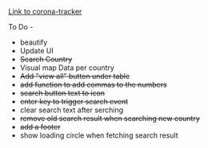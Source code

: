 [Link to corona-tracker](https://juggernaut9.github.io/corona-tracker/)

To Do -  
- beautify
- Update UI 
- ~~Search Country~~
- Visual map Data per country
- ~~Add "view all" button under table~~
- ~~add function to add commas to the numbers~~
- ~~search button text to icon~~
- ~~enter key to trigger search event~~
- clear search text after serching
- ~~remove old search result when searching new country~~
- ~~add a footer~~
- show loading circle when fetching search result